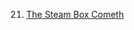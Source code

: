 21. [The Steam Box Cometh](https://linuxgamecast.com/2013/01/linuxgamecast-weekly-ep21-the-steam-box-cometh/)
